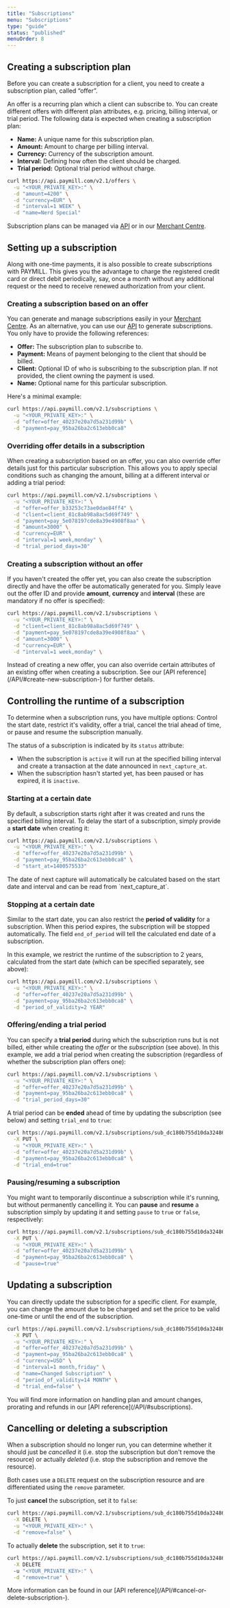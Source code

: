 ```yaml
---
title: "Subscriptions"
menu: "Subscriptions"
type: "guide"
status: "published"
menuOrder: 8
---
```


## Creating a subscription plan

Before you can create a subscription for a client, you need to create a subscription plan, called “offer”.

An offer is a recurring plan which a client can subscribe to. You can create different offers with different plan attributes, e.g. pricing, billing interval, or trial period. The following data is expected when creating a subscription plan:

- **Name:** A unique name for this subscription plan.
- **Amount:** Amount to charge per billing interval.
- **Currency:** Currency of the subscription amount.
- **Interval:** Defining how often the client should be charged.
- **Trial period:** Optional trial period without charge.

```bash
curl https://api.paymill.com/v2.1/offers \
  -u "<YOUR_PRIVATE_KEY>:" \
  -d "amount=4200" \
  -d "currency=EUR" \
  -d "interval=1 WEEK" \
  -d "name=Nerd Special"
```

Subscription plans can be managed via [API](/API/#offers) or in our [Merchant Centre](https://app.paymill.com/offers).

## Setting up a subscription

Along with one-time payments, it is also possible to create subscriptions with PAYMILL. This gives you the advantage to charge the registered credit card or direct debit periodically, say, once a month without any additional request or the need to receive renewed authorization from your client.

### Creating a subscription based on an offer

You can generate and manage subscriptions easily in your [Merchant Centre](https://app.paymill.com/subscriptions). As an alternative, you can use our [API](/API) to generate subscriptions. You only have to provide the following references:

- **Offer:** The subscription plan to subscribe to.
- **Payment:** Means of payment belonging to the client that should be billed.
- **Client:** Optional ID of who is subscribing to the subscription plan. If not provided, the client owning the payment is used.
- **Name:** Optional name for this particular subscription.

Here's a minimal example:

```bash
curl https://api.paymill.com/v2.1/subscriptions \
  -u "<YOUR_PRIVATE_KEY>:" \
  -d "offer=offer_40237e20a7d5a231d99b" \
  -d "payment=pay_95ba26ba2c613ebb0ca8"
```

### Overriding offer details in a subscription

When creating a subscription based on an offer, you can also override offer details just for this particular subscription. This allows you to apply special conditions such as changing the amount, billing at a different interval or adding a trial period:

```bash
curl https://api.paymill.com/v2.1/subscriptions \
  -u "<YOUR_PRIVATE_KEY>:" \
  -d "offer=offer_b33253c73ae0dae84ff4" \
  -d "client=client_81c8ab98a8ac5d69f749" \
  -d "payment=pay_5e078197cde8a39e4908f8aa" \
  -d "amount=3000" \
  -d "currency=EUR" \
  -d "interval=1 week,monday" \
  -d "trial_period_days=30"
```

### Creating a subscription without an offer

If you haven't created the offer yet, you can also create the subscription directly and have the offer be automatically generated for you. Simply leave out the offer ID and provide **amount**, **currency** and **interval** (these are mandatory if no offer is specified):

```bash
curl https://api.paymill.com/v2.1/subscriptions \
  -u "<YOUR_PRIVATE_KEY>:" \
  -d "client=client_81c8ab98a8ac5d69f749" \
  -d "payment=pay_5e078197cde8a39e4908f8aa" \
  -d "amount=3000" \
  -d "currency=EUR" \
  -d "interval=1 week,monday" \
```

<div class="info">
Instead of creating a new offer, you can also override certain attributes of an existing offer when creating a subscription. See our [API reference](/API/#create-new-subscription-) for further details.
</div>

## Controlling the runtime of a subscription

To determine when a subscription runs, you have multiple options: Control the start date, restrict it's validity, offer a trial, cancel the trial ahead of time, or pause and resume the subscription manually.

The status of a subscription is indicated by its `status` attribute:
- When the subscription is `active` it will run at the specified billing interval and create a transaction at the date announced in `next_capture_at`.
- When the subscription hasn't started yet, has been paused or has expired, it is `inactive`.

### Starting at a certain date

By default, a subscription starts right after it was created and runs the specified billing interval. To delay the start of a subscription, simply provide a **start date** when creating it:

```bash
curl https://api.paymill.com/v2.1/subscriptions \
  -u "<YOUR_PRIVATE_KEY>:" \
  -d "offer=offer_40237e20a7d5a231d99b" \
  -d "payment=pay_95ba26ba2c613ebb0ca8" \
  -d "start_at=1400575533"
```

<div class="info">
The date of next capture will automatically be calculated based on the start date and interval and can be read from `next_capture_at`.
</div>

### Stopping at a certain date

Similar to the start date, you can also restrict the **period of validity** for a subscription. When this period expires, the subscription will be stopped automatically. The field `end_of_period` will tell the calculated end date of a subscription.

In this example, we restrict the runtime of the subscription to 2 years, calculated from the start date (which can be specified separately, see above):

```bash
curl https://api.paymill.com/v2.1/subscriptions \
  -u "<YOUR_PRIVATE_KEY>:" \
  -d "offer=offer_40237e20a7d5a231d99b" \
  -d "payment=pay_95ba26ba2c613ebb0ca8" \
  -d "period_of_validity=2 YEAR"
```

### Offering/ending a trial period

You can specify a **trial period** during which the subscription runs but is not billed, either while creating the *offer* or the *subscription* (see above). In this example, we add a trial period when creating the subscription (regardless of whether the subscription plan offers one):

```bash
curl https://api.paymill.com/v2.1/subscriptions \
  -u "<YOUR_PRIVATE_KEY>:" \
  -d "offer=offer_40237e20a7d5a231d99b" \
  -d "payment=pay_95ba26ba2c613ebb0ca8" \
  -d "trial_period_days=30"
```

A trial period can be **ended** ahead of time by updating the subscription (see below) and setting `trial_end` to `true`:

```sh
curl https://api.paymill.com/v2.1/subscriptions/sub_dc180b755d10da324864 \
  -X PUT \
  -u "<YOUR_PRIVATE_KEY>:" \
  -d "offer=offer_40237e20a7d5a231d99b" \
  -d "payment=pay_95ba26ba2c613ebb0ca8" \
  -d "trial_end=true"
```

### Pausing/resuming a subscription

You might want to temporarily discontinue a subscription while it's running, but without permanently cancelling it. You can **pause** and **resume** a subscription simply by updating it and setting `pause` to `true` or `false`, respectively:

```sh
curl https://api.paymill.com/v2.1/subscriptions/sub_dc180b755d10da324864 \
  -X PUT \
  -u "<YOUR_PRIVATE_KEY>:" \
  -d "offer=offer_40237e20a7d5a231d99b" \
  -d "payment=pay_95ba26ba2c613ebb0ca8" \
  -d "pause=true"
```

## Updating a subscription

You can directly update the subscription for a specific client. For example, you can change the amount due to be charged and set the price to be valid one-time or until the end of the subscription.

```bash
curl https://api.paymill.com/v2.1/subscriptions/sub_dc180b755d10da324864 \
  -X PUT \
  -u "<YOUR_PRIVATE_KEY>:" \
  -d "offer=offer_40237e20a7d5a231d99b" \
  -d "payment=pay_95ba26ba2c613ebb0ca8" \
  -d "currency=USD" \
  -d "interval=1 month,friday" \
  -d "name=Changed Subscription" \
  -d "period_of_validity=14 MONTH" \
  -d "trial_end=false" \
```

<div class="info">
You will find more information on handling plan and amount changes, prorating and refunds in our [API reference](/API/#subscriptions).
</div>

## Cancelling or deleting a subscription

When a subscription should no longer run, you can determine whether it should just be *cancelled* it (i.e. stop the subscription but don't remove the resource) or actually *deleted* (i.e. stop the subscription and remove the resource).

Both cases use a `DELETE` request on the subscription resource and are differentiated using the `remove` parameter.

To just **cancel** the subscription, set it to `false`:

```bash
curl https://api.paymill.com/v2.1/subscriptions/sub_dc180b755d10da324864 \
  -X DELETE \
  -u "<YOUR_PRIVATE_KEY>:" \
  -d "remove=false" \
```

To actually **delete** the subscription, set it to `true`:

```bash
curl https://api.paymill.com/v2.1/subscriptions/sub_dc180b755d10da324864 \
  -X DELETE
  -u "<YOUR_PRIVATE_KEY>:" \
  -d "remove=true" \
```

<div class="info">
More information can be found in our [API reference](/API/#cancel-or-delete-subscription-).
</div>
